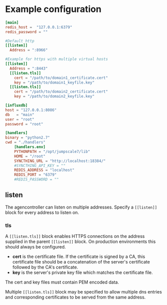# Example configuration

```toml
[main]
redis_host =  "127.0.0.1:6379"
redis_password = ""

#Default http
[[listen]]
  Address = ":8966"

#Example for https with multiple virtual hosts
[[listen]]
  Address = ":8443"
  [[listen.tls]]
    cert = "/path/to/domain1_certificate.cert"
    key = "/path/to/domain1_keyfile.key"
  [[listen.tls]]
    cert = "/path/to/domain2_certificate.cert"
    key = "/path/to/domain2_keyfile.key"

[influxdb]
host = "127.0.0.1:8086"
db   = "main"
user = "root"
password = "root"

[handlers]
binary = "python2.7"
cwd = "./handlers"
    [handlers.env]
    PYTHONPATH = "/opt/jumpscale7/lib"
    HOME = "/root"
    SYNCTHING_URL = "http://localhost:18384/"
    #SYNCTHING_API_KEY = ""
    REDIS_ADDRESS = "localhost"
    REDIS_PORT = "6379"
    #REDIS_PASSWORD = ""
```
## listen
The agencontroller can listen on multiple addresses. Specify a `[[listen]]` block for every address to listen on.

### tls
A `[[listen.tls]]` block enables HTTPS connections on the address supplied in the parent `[[listen]]` block.
On production environments this should always be configured.

* **cert** is the certificate file. 
If the certificate is signed by a CA, this certificate file should be a concatenation of the server's certificate followed by the CA's certificate.
* **key** is the server's private key file which matches the certificate file.


The cert and key files must contain PEM encoded data.

Multiple `[[listen.tls]]` block may be specified to allow multiple dns entries and corresponding certificates to be served from the same address.
